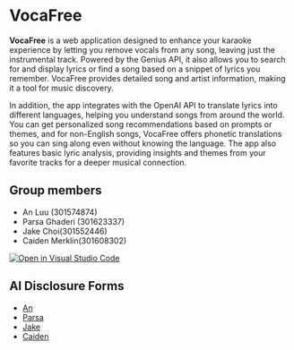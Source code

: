 # VocaFree
**VocaFree** is a web application designed to enhance your karaoke experience by letting you remove vocals from any song, leaving just the instrumental track. Powered by the Genius API, it also allows you to search for and display lyrics or find a song based on a snippet of lyrics you remember. VocaFree provides detailed song and artist information, making it a tool for music discovery. 

In addition, the app integrates with the OpenAI API to translate lyrics into different languages, helping you understand songs from around the world. You can get personalized song recommendations based on prompts or themes, and for non-English songs, VocaFree offers phonetic translations so you can sing along even without knowing the language. The app also features basic lyric analysis, providing insights and themes from your favorite tracks for a deeper musical connection. 

## Group members
- An Luu (301574874)
- Parsa Ghaderi (301623337)
- Jake Choi(301552446)
- Caiden Merklin(301608302)

[![Open in Visual Studio Code](https://classroom.github.com/assets/open-in-vscode-2e0aaae1b6195c2367325f4f02e2d04e9abb55f0b24a779b69b11b9e10269abc.svg)](https://classroom.github.com/online_ide?assignment_repo_id=16375530&assignment_repo_type=AssignmentRepo)

## AI Disclosure Forms
- [An](TODO)
- [Parsa](TODO)
- [Jake](TODO)
- [Caiden](TODO)
